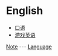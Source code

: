 # English
* [口语](spoken_language/oral_english.md)
* [游戏英语](game_english/game_english.md)


[Note](../../README.md) --- [Language](../language.md)